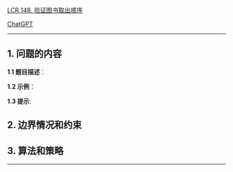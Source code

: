 [LCR 148. 验证图书取出顺序](https://leetcode.cn/problems/zhan-de-ya-ru-dan-chu-xu-lie-lcof)

[ChatGPT](chat.openai.com)

---

## 1. 问题的内容
**1.1 题目描述**：

**1.2 示例**：

**1.3 提示**:

## 2. 边界情况和约束


## 3. 算法和策略

---

